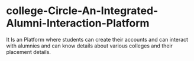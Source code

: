 # college-Circle-An-Integrated-Alumni-Interaction-Platform
It Is an Platform where students can create their accounts and can interact with alumnies and can know details about various colleges and their placement details. 
